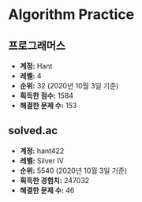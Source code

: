 # Algorithm Practice

## 프로그래머스

- **계정:** Hant
- **레벨:** 4
- **순위:** 32 (2020년 10월 3일 기준)
- **획득한 점수:** 1584
- **해결한 문제 수:** 153

## solved.ac

- **계정:** hant422
- **레벨:** Silver IV
- **순위:** 5540 (2020년 10월 3일 기준)
- **획득한 경험치:** 247032
- **해결한 문제 수:** 46
